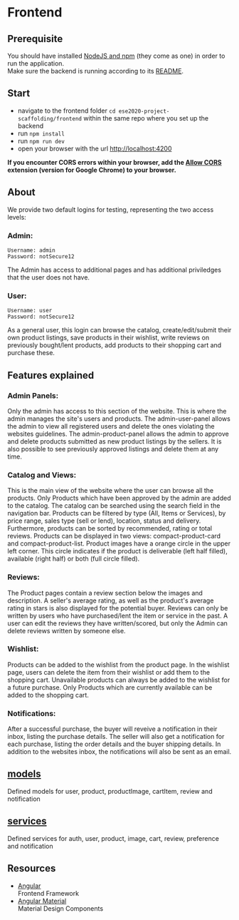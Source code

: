 # Frontend

## Prerequisite
You should have installed [NodeJS and npm](https://nodejs.org/en/download/) (they come as one) in order to run the application.  
Make sure the backend is running according to its [README](https://github.com/scg-unibe-ch/ese2020-project-scaffolding/blob/master/backend/README.md).

## Start
- navigate to the frontend folder `cd ese2020-project-scaffolding/frontend` within the same repo where you set up the backend
- run `npm install`
- run `npm run dev`
- open your browser with the url [http://localhost:4200](http://localhost:4200/)

**If you encounter CORS errors within your browser, add the [Allow CORS](https://chrome.google.com/webstore/detail/allow-cors-access-control/lhobafahddgcelffkeicbaginigeejlf?hl=en) extension (version for Google Chrome) to your browser.**

## About
We provide two default logins for testing, representing the two access levels:

### Admin:
````
Username: admin
Password: notSecure12
````
The Admin has access to additional pages and has additional priviledges that the user does not have.

### User:
````
Username: user
Password: notSecure12
````
As a general user, this login can browse the catalog, create/edit/submit their own product listings, save products in their wishlist, write reviews on previously bought/lent products, add products to their shopping cart and purchase these. 

## Features explained

### Admin Panels:
Only the admin has access to this section of the website. This is where the admin manages the site's users and products. The admin-user-panel allows the admin to view all registered users and delete the ones violating the websites guidelines. The admin-product-panel allows the admin to approve and delete products submitted as new product listings by the sellers. It is also possible to see previously approved listings and delete them at any time.

### Catalog and Views:
This is the main view of the website where the user can browse all the products. Only Products which have been approved by the admin are added to the catalog. The catalog can be searched using the search field in the navigation bar. Products can be filtered by type (All, Items or Services), by price range, sales type (sell or lend), location, status and delivery. Furthermore, products can be sorted by recommended, rating or total reviews. Products can be displayed in two views: compact-product-card and compact-product-list. Product images have a orange circle in the upper left corner. This circle indicates if the product is deliverable (left half filled), available (right half) or both (full circle filled). 

### Reviews:
The Product pages contain a review section below the images and description. A seller's average rating, as well as the product's average rating in stars is also displayed for the potential buyer. Reviews can only be written by users who have purchased/lent the item or service in the past. A user can edit the reviews they have written/scored, but only the Admin can delete reviews written by someone else. 

### Wishlist:
Products can be added to the wishlist from the product page. In the wishlist page, users can delete the item from their wishlist or add them to the shopping cart. Unavailable products can always be added to the wishlist for a future purchase. Only Products which are currently available can be added to the shopping cart.

### Notifications:
After a successful purchase, the buyer will reveive a notification in their inbox, listing the purchase details. The seller will also get a notification for each purchase, listing the order details and the buyer shipping details. In addition to the websites inbox, the notifications will also be sent as an email.


## **[models](./src/app/models)**  
  Defined models for user, product, productImage, cartItem, review and notification
## **[services](./src/app/services)**  
  Defined services for auth, user, product, image, cart, review, preference and notification

## Resources
- [Angular](https://angular.io/)  
  Frontend Framework 
- [Angular Material](https://material.angular.io/)  
  Material Design Components
